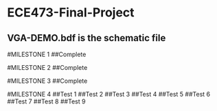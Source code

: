 # ECE473-Final-Project

## VGA-DEMO.bdf is the schematic file

#MILESTONE 1
##Complete

#MILESTONE 2
##Complete

#MILESTONE 3
##Complete

#MILESTONE 4
##Test 1
##Test 2
##Test 3
##Test 4
##Test 5
##Test 6
##Test 7
##Test 8
##Test 9

